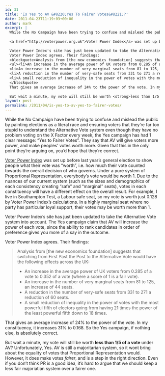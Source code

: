 ```yaml
---
id: 31
title: 'Is Yes to AV &#8220;Yes To Fairer Votes&#8221;?'
date: 2011-04-23T11:19:03+00:00
author: mark
excerpt: |
  While the No Campaign have been trying to confuse and mislead the public by painting elections as a literal race and ensuring voters that they're far too stupid to understand the Alternative Vote system even though they have no problem voting on the X Factor every week, the Yes campaign has had 1 clear message: "Yes to Fairer Votes".  They say that AV will give voters more power, and make peoples' votes worth more.  Given that this in the only point they're arguing on, you'd hope that they're correct.
  
  <a href="http://voterpower.org.uk">Voter Power Index</a> was set up before last year's general election to show people what their vote was "worth", i.e. how much their vote counted towards the overall decision of who governs. Under a pure system of Proportional Representation, everybody's vote would be worth 1.  Due to the nuances of our current system (such as the sizes and demographics of each consistency creating "safe" and "marginal" seats), votes in each constituency will have a different effect on the overall result.  For example, I live in Southampton Test, a Labour safe seat, so my vote is worth just 0.128 by Voter Power Index's calculations.  In a highly marginal seat where no party has particular loyal support, their votes may be worth more than 1.
  
  Voter Power Index's site has just been updated to take the Alternative Vote system into account.  The Yes campaign claim that AV will increase the power of each vote, since the ability to rank candidates in order of preference gives you more of a say in the outcome.
  Voter Power Index agrees. Their findings:
  <blockquote>Analysis from [the new economics foundation] suggests that switching from First Past the Post to the Alternative Vote would have the following effects across the UK:
  <ul><li>An increase in the average power of UK voters from 0.285 of a vote to 0.352 of a vote (where a score of 1 is a fair vote).</li>
  <li>An increase in the number of very marginal seats from 81 to 125, an increase of 44 seats.</li>
  <li>A reduction in the number of very-safe seats from 331 to 271 a reduction of 60 seats.</li>
  <li>A small reduction of inequality in the power of votes with the most powerful fifth of electors going from having 21 times the power of the least powerful fifth down to 18 times.</li></ul>
  </blockquote>
  That gives an average increase of 24% to the power of the vote. In my constituency, it increases 31% to 0.168.  So the Yes campaign, if nothing else, is absolutely correct.
  
  But wait a minute, my vote will still be worth <strong>less than 1/5 of a vote</strong> under AV?  Unfortunately, Yes. AV is still a majoritarian system, so it wont bring about the equality of votes that Proportional Representation would. However, it does make votes <em>fairer</em>, and is a step in the right direction. Even if you don't think PR is a good idea, it's hard to argue that we should keep a less fair majoriatian system over a fairer one.
layout: post
permalink: /2011/04/is-yes-to-av-yes-to-fairer-votes/
---
```

While the No Campaign have been trying to confuse and mislead the public by painting elections as a literal race and ensuring voters that they&#8217;re far too stupid to understand the Alternative Vote system even though they have no problem voting on the X Factor every week, the Yes campaign has had 1 clear message: &#8220;Yes to Fairer Votes&#8221;. They say that AV will give voters more power, and make peoples&#8217; votes worth more. Given that this in the only point they&#8217;re arguing on, you&#8217;d hope that they&#8217;re correct.

[Voter Power Index](http://voterpower.org.uk) was set up before last year&#8217;s general election to show people what their vote was &#8220;worth&#8221;, i.e. how much their vote counted towards the overall decision of who governs. Under a pure system of Proportional Representation, everybody&#8217;s vote would be worth 1. Due to the nuances of our current system (such as the sizes and demographics of each consistency creating &#8220;safe&#8221; and &#8220;marginal&#8221; seats), votes in each constituency will have a different effect on the overall result. For example, I live in Southampton Test, a Labour safe seat, so my vote is worth just 0.128 by Voter Power Index&#8217;s calculations. In a highly marginal seat where no party has particular loyal support, their votes may be worth more than 1.

Voter Power Index&#8217;s site has just been updated to take the Alternative Vote system into account. The Yes campaign claim that AV will increase the power of each vote, since the ability to rank candidates in order of preference gives you more of a say in the outcome.
  
Voter Power Index agrees. Their findings:

> Analysis from [the new economics foundation] suggests that switching from First Past the Post to the Alternative Vote would have the following effects across the UK:
> 
>   * An increase in the average power of UK voters from 0.285 of a vote to 0.352 of a vote (where a score of 1 is a fair vote).
>   * An increase in the number of very marginal seats from 81 to 125, an increase of 44 seats.
>   * A reduction in the number of very-safe seats from 331 to 271 a reduction of 60 seats.
>   * A small reduction of inequality in the power of votes with the most powerful fifth of electors going from having 21 times the power of the least powerful fifth down to 18 times.

That gives an average increase of 24% to the power of the vote. In my constituency, it increases 31% to 0.168. So the Yes campaign, if nothing else, is absolutely correct.

But wait a minute, my vote will still be worth **less than 1/5 of a vote** under AV? Unfortunately, Yes. AV is still a majoritarian system, so it wont bring about the equality of votes that Proportional Representation would. However, it does make votes _fairer_, and is a step in the right direction. Even if you don&#8217;t think PR is a good idea, it&#8217;s hard to argue that we should keep a less fair majoriatian system over a fairer one.